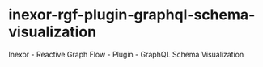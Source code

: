 # inexor-rgf-plugin-graphql-schema-visualization
Inexor - Reactive Graph Flow - Plugin - GraphQL Schema Visualization
